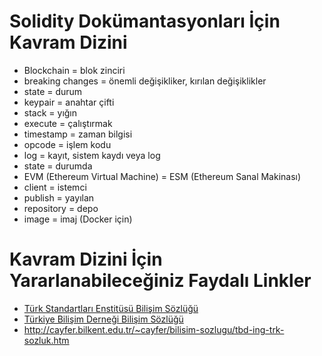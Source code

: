 Solidity Dokümantasyonları İçin Kavram Dizini
==============================================

- Blockchain = blok zinciri
- breaking changes = önemli değişikliker, kırılan değişiklikler 
- state = durum
- keypair = anahtar çifti
- stack = yığın
- execute = çalıştırmak
- timestamp = zaman bilgisi
- opcode = işlem kodu
- log = kayıt, sistem kaydı veya log
- state = durumda
- EVM (Ethereum Virtual Machine) = ESM (Ethereum Sanal Makinası)
- client = istemci
- publish = yayılan
- repository = depo
- image = imaj (Docker için)

Kavram Dizini İçin Yararlanabileceğiniz Faydalı Linkler
=======================================================
- [Türk Standartları Enstitüsü Bilişim Sözlüğü](https://statik.tse.org.tr/upload/tr/dosya/icerikyonetimi/552/19012016170409-4.pdf)
- [Türkiye Bilişim Derneği Bilişim Sözlüğü](https://eski.tbd.org.tr/index.php?sayfa=sozluk&mi1&tipi=tren&harf=A)
- http://cayfer.bilkent.edu.tr/~cayfer/bilisim-sozlugu/tbd-ing-trk-sozluk.htm
